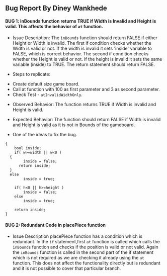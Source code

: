 ## Bug Report By **Diney Wankhede**

#### BUG 1: inBounds function returns TRUE if Width is Invalid and Height is valid. This affects the behavior of `at` function.

  
  * Issue Description:
  The `inBounds` function should return FALSE if either Height or Width is invalid.
  The first if condition checks whether the Width is valid or not. If the width is
  invalid it sets 'inside' variable to FALSE, which is correct behavior.
  The second if condition checks whether the Height is valid or not. If the height 
  is invalid it sets the same variable (inside) to TRUE.
  The return statement should return FALSE.
  
  * Steps to replicate:
  - Create default size game board.
  - Call at function with 100 as first parameter and 3 as second parameter.
  - Check Test - `atInvalidWidthOnly`.

  * Observed Behavior:
    The function returns TRUE if Width is invalid and Height is valid.
  
  * Expected Behavior:
    The function should return FALSE if Width is invalid and Height is valid as it is not in Bounds of the gameboard.

  * One of the ideas to fix the bug.

``` bool ConnectX::inBounds(int w, int h)
{ 
	bool inside;
	if( w>=width || w<0 )
  {
		inside = false;
	  return inside;
  }
  else
		inside = true;

	if( h<0 || h>=height )
		inside = false;
	else
		inside = true;

	return inside;
}
```


#### BUG 2: Redundant Code in placePiece function

  * Issue Description
  placePiece function has a condition which is redundant. In the `if` statement,first `at` function is called which calls the `inBounds` function and checks if the
  position is valid or not valid. Again the `inBounds` function is called in the second part of the if statement which is not required as we are checking it already using the `at` function. This does not affect the functionality directly but is redundant and it is not possible to cover that particular branch.
